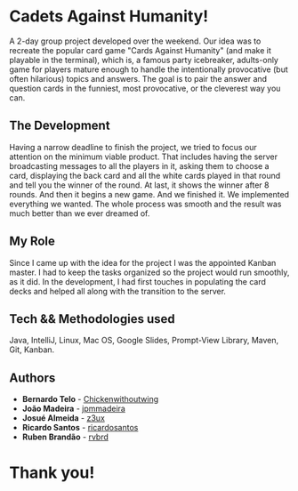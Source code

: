 # Cadets Against Humanity!

A 2-day group project developed over the weekend.
Our idea was to recreate the popular card game "Cards Against Humanity" (and make it playable in the terminal), which is, a famous party icebreaker, adults-only game for players mature enough to handle the intentionally provocative (but often hilarious) topics and answers. The goal is to pair the answer and question cards in the funniest, most provocative, or the cleverest way you can.

## The Development

Having a narrow deadline to finish the project, we tried to focus our attention on the minimum viable product. That includes having the server broadcasting messages to all the players in it, asking them to choose a card, displaying the back card and all the white cards played in that round and tell you the winner of the round. At last, it shows the winner after 8 rounds. And then it begins a new game. And we finished it. We implemented everything we wanted. The whole process was smooth and the result was much better than we ever dreamed of.

## My Role

Since I came up with the idea for the project I was the appointed Kanban master. I had to keep the tasks organized so the project would run smoothly, as it did. In the development, I had first touches in populating the card decks and helped all along with the transition to the server.

## Tech && Methodologies used

Java, IntelliJ, Linux, Mac OS, Google Slides, Prompt-View Library, Maven, Git, Kanban.

## Authors

* **Bernardo Telo** - [Chickenwithoutwing](https://github.com/Chickenwithoutwing)
* **João Madeira** - [jpmmadeira](https://github.com/jpmmadeira)
* **Josué Almeida** - [z3ux](https://github.com/z3ux)
* **Ricardo Santos** - [ricardosantos](https://github.com/ricardosantos96)
* **Ruben Brandão** - [rvbrd](https://github.com/rvbrd)


# Thank you!
